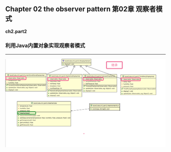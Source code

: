 ## Chapter 02 the observer pattern 第02章 观察者模式
 
**ch2.part2**
 
### 利用Java内置对象实现观察者模式



---
![类UML图](https://github.com/FreshStudent/HeadFirstDesignPatternsTest/blob/master/src/bookCode/ch2/part2/ch2_part2UML.png)



